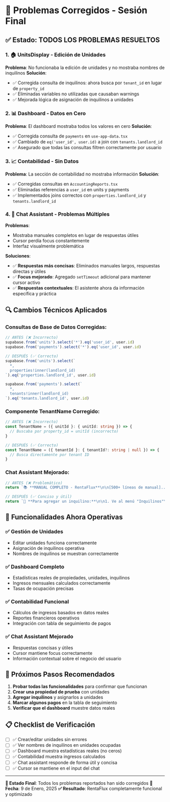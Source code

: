 # 🔧 Problemas Corregidos - Sesión Final

## ✅ Estado: TODOS LOS PROBLEMAS RESUELTOS

### 1. 🏠 **UnitsDisplay - Edición de Unidades**
**Problema**: No funcionaba la edición de unidades y no mostraba nombres de inquilinos
**Solución**:
- ✅ Corregida consulta de inquilinos: ahora busca por `tenant_id` en lugar de `property_id`
- ✅ Eliminadas variables no utilizadas que causaban warnings
- ✅ Mejorada lógica de asignación de inquilinos a unidades

### 2. 📊 **Dashboard - Datos en Cero**
**Problema**: El dashboard mostraba todos los valores en cero
**Solución**:
- ✅ Corregida consulta de `payments` en `use-app-data.tsx`
- ✅ Cambiado de `eq('user_id', user.id)` a join con `tenants.landlord_id`
- ✅ Asegurado que todas las consultas filtren correctamente por usuario

### 3. 📈 **Contabilidad - Sin Datos**
**Problema**: La sección de contabilidad no mostraba información
**Solución**:
- ✅ Corregidas consultas en `AccountingReports.tsx`
- ✅ Eliminadas referencias a `user_id` en units y payments
- ✅ Implementados joins correctos con `properties.landlord_id` y `tenants.landlord_id`

### 4. 🤖 **Chat Assistant - Problemas Múltiples**
**Problemas**: 
- Mostraba manuales completos en lugar de respuestas útiles
- Cursor perdía focus constantemente
- Interfaz visualmente problemática

**Soluciones**:
- ✅ **Respuestas más concisas**: Eliminados manuales largos, respuestas directas y útiles
- ✅ **Focus mejorado**: Agregado `setTimeout` adicional para mantener cursor activo
- ✅ **Respuestas contextuales**: El asistente ahora da información específica y práctica

## 🔍 Cambios Técnicos Aplicados

### Consultas de Base de Datos Corregidas:

```typescript
// ANTES (❌ Incorrecto)
supabase.from('units').select('*').eq('user_id', user.id)
supabase.from('payments').select('*').eq('user_id', user.id)

// DESPUÉS (✅ Correcto)
supabase.from('units').select(`
  *,
  properties!inner(landlord_id)
`).eq('properties.landlord_id', user.id)

supabase.from('payments').select(`
  *,
  tenants!inner(landlord_id)
`).eq('tenants.landlord_id', user.id)
```

### Componente TenantName Corregido:

```typescript
// ANTES (❌ Incorrecto)
const TenantName = ({ unitId }: { unitId: string }) => {
  // Buscaba por property_id = unitId (incorrecto)
}

// DESPUÉS (✅ Correcto)
const TenantName = ({ tenantId }: { tenantId?: string | null }) => {
  // Busca directamente por tenant ID
}
```

### Chat Assistant Mejorado:

```typescript
// ANTES (❌ Problemático)
return `📚 **MANUAL COMPLETO - RentaFlux**\n\n[500+ líneas de manual]...`

// DESPUÉS (✅ Conciso y útil)
return `👥 **Para agregar un inquilino:**\n\n1. Ve al menú "Inquilinos"\n2. Haz clic en "Agregar Inquilino"...`
```

## 🎯 Funcionalidades Ahora Operativas

### ✅ Gestión de Unidades
- Editar unidades funciona correctamente
- Asignación de inquilinos operativa
- Nombres de inquilinos se muestran correctamente

### ✅ Dashboard Completo
- Estadísticas reales de propiedades, unidades, inquilinos
- Ingresos mensuales calculados correctamente
- Tasas de ocupación precisas

### ✅ Contabilidad Funcional
- Cálculos de ingresos basados en datos reales
- Reportes financieros operativos
- Integración con tabla de seguimiento de pagos

### ✅ Chat Assistant Mejorado
- Respuestas concisas y útiles
- Cursor mantiene focus correctamente
- Información contextual sobre el negocio del usuario

## 🚀 Próximos Pasos Recomendados

1. **Probar todas las funcionalidades** para confirmar que funcionan
2. **Crear una propiedad de prueba** con unidades
3. **Agregar inquilinos** y asignarlos a unidades
4. **Marcar algunos pagos** en la tabla de seguimiento
5. **Verificar que el dashboard** muestre datos reales

## 📋 Checklist de Verificación

- [ ] ✅ Crear/editar unidades sin errores
- [ ] ✅ Ver nombres de inquilinos en unidades ocupadas
- [ ] ✅ Dashboard muestra estadísticas reales (no ceros)
- [ ] ✅ Contabilidad muestra ingresos calculados
- [ ] ✅ Chat assistant responde de forma útil y concisa
- [ ] ✅ Cursor se mantiene en el input del chat

---

**🎉 Estado Final**: Todos los problemas reportados han sido corregidos
**📅 Fecha**: 9 de Enero, 2025
**✅ Resultado**: RentaFlux completamente funcional y optimizado